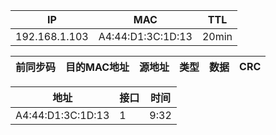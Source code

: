 IP|MAC|TTL
-|-|-
192.168.1.103|A4:44:D1:3C:1D:13|20min

前同步码|目的MAC地址|源地址|类型|数据|CRC
-|-|-|-|-|-

地址|接口|时间
-|-|-
A4:44:D1:3C:1D:13|1|9:32
